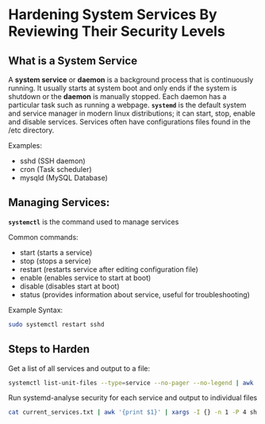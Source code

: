 # Hardening System Services By Reviewing Their Security Levels

## What is a System Service
A **system service** or **daemon** is a background process that is continuously running. It usually starts at system boot and only ends if the system is shutdown or the **daemon** is manually stopped. Each daemon has a particular task such as running a webpage. **`systemd`** is the default system and service manager in modern linux distributions; it can start, stop, enable and disable services. Services often have configurations files found in the /etc directory.

Examples:
- sshd (SSH daemon)
- cron (Task scheduler)
- mysqld (MySQL Database)

## Managing Services: 

**`systemctl`** is the command used to manage services

Common commands:
- start (starts a service)
- stop (stops a service)
- restart (restarts service after editing configuration file)
- enable (enables service to start at boot)
- disable (disables start at boot)
- status (provides information about service, useful for troubleshooting)

Example Syntax: 
```bash 
sudo systemctl restart sshd
```

## Steps to Harden 

Get a list of all services and output to a file:
```bash 
systemctl list-unit-files --type=service --no-pager --no-legend | awk '{print $1}' > current_services.txt
``` 
Run systemd-analyse security for each service and output to individual files
```bash 
cat current_services.txt | awk '{print $1}' | xargs -I {} -n 1 -P 4 sh -c 'systemd-analyze security {} > {}_security.txt 2>> errors.log'
``` 